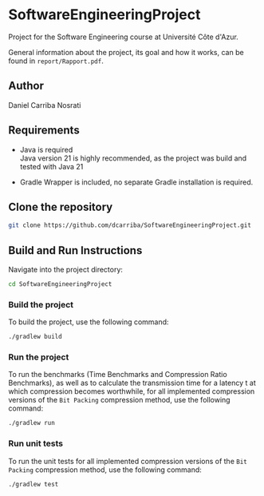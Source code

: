 # SoftwareEngineeringProject

Project for the Software Engineering course at Université Côte d'Azur.

General information about the project, its goal and how it works, can be found in `report/Rapport.pdf`.

## Author

Daniel Carriba Nosrati

## Requirements

- Java is required <br>
Java version 21 is highly recommended, as the project was build and tested with Java 21

- Gradle Wrapper is included, no separate Gradle installation is required.

## Clone the repository

```bash
git clone https://github.com/dcarriba/SoftwareEngineeringProject.git
```

## Build and Run Instructions

Navigate into the project directory:

```bash
cd SoftwareEngineeringProject
```

### Build the project

To build the project, use the following command:

```bash
./gradlew build
``` 

### Run the project

To run the benchmarks (Time Benchmarks and Compression Ratio Benchmarks), as well as to calculate the transmission time for a latency t at which compression becomes worthwhile, for all implemented compression versions of the `Bit Packing` compression method, use the following command:

```bash
./gradlew run
```

### Run unit tests

To run the unit tests for all implemented compression versions of the `Bit Packing` compression method, use the following command:

```bash
./gradlew test
```
